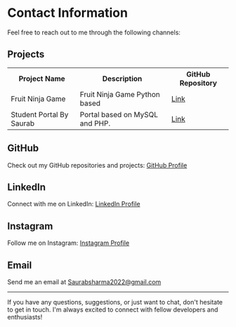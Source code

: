 <!DOCTYPE html>
<html>
<head>
<link rel="stylesheet" href="https://github.com/SaurabSharma09/WEB-DEV--Dot-batch--Home-Work/blob/main/readme-style">

</head>
<body>

<h1>Contact Information</h1>
<p>Feel free to reach out to me through the following channels:</p>
<section>
  <h2>Projects</h2>
  <table>
    <tr>
      <th>Project Name</th>
      <th>Description</th>
      <th>GitHub Repository</th>
    </tr>
    <tr>
      <td>Fruit Ninja Game</td>
      <td>Fruit Ninja Game Python based</td>
      <td><a href="https://github.com/SaurabSharma09/Fruit-Ninja-Game">Link</a></td>
    </tr>
    <tr>
      <td>Student Portal By Saurab</td>
      <td>Portal based on MySQL and PHP.</td>
      <td><a href="https://github.com/SaurabSharma09/Student-Portal-By-Saurab">Link</a></td>
    </tr>
    <!-- Add more projects here -->
  </table>
</section>












<section>
  <h2>GitHub</h2>
  <p>Check out my GitHub repositories and projects: <a href="https://github.com/SaurabSharma09">GitHub Profile</a></p>
</section>

<section>
  <h2>LinkedIn</h2>
  <p>Connect with me on LinkedIn: <a href="https://www.linkedin.com/in/saurab-sharma-2b9927287/">LinkedIn Profile</a></p>
</section>

<section>
  <h2>Instagram</h2>
  <p>Follow me on Instagram: <a href="https://www.instagram.com/saurab__parashar__/">Instagram Profile</a></p>
</section>

<section>
  <h2>Email</h2>
  <p>Send me an email at <a href="mailto:Saurabsharma2022@gmail.com">Saurabsharma2022@gmail.com</a></p>
</section>



<hr>

<p>If you have any questions, suggestions, or just want to chat, don't hesitate to get in touch. I'm always excited to connect with fellow developers and enthusiasts!</p>

</body>
</html>
